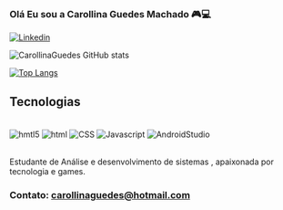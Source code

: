 
### Olá Eu sou a Carollina Guedes Machado 🎮💻 

[![Linkedin](	https://img.shields.io/badge/LinkedIn-0077B5?style=for-the-badge&logo=linkedin&logoColor=white)](https://www.linkedin.com/in/carollina-guedes-machado-549579187/)

![CarollinaGuedes GitHub stats](https://github-readme-stats.vercel.app/api?username=CarollinaGuedes&show_icons=true&theme=dracula)

[![Top Langs](https://github-readme-stats.vercel.app/api/top-langs/?username=CarollinaGuedes&layout=compact)](https://github.com/anuraghazra/github-readme-stats)

## Tecnologias 

<div style="display: inline_block"></br>
<img align="center" alt="hmtl5" src="https://img.shields.io/badge/HTML5-E34F26?style=for-the-badge&logo=html5&logoColor=white"/>
<img align="center" alt="html" src="https://img.shields.io/badge/HTML-239120?style=for-the-badge&logo=html5&logoColor=white" />
<img align="center" alt="CSS" src="https://img.shields.io/badge/CSS-239120?&style=for-the-badge&logo=css3&logoColor=white" />
<img align="center" alt="Javascript" src="https://img.shields.io/badge/JavaScript-F7DF1E?style=for-the-badge&logo=javascript&logoColor=black" />
<img align="center" alt="AndroidStudio" src="https://img.shields.io/badge/Android_Studio-3DDC84?style=for-the-badge&logo=android-studio&logoColor=white"/>
</div><br/>







Estudante de Análise e desenvolvimento de sistemas , apaixonada por tecnologia e games.

### Contato: carollinaguedes@hotmail.com
